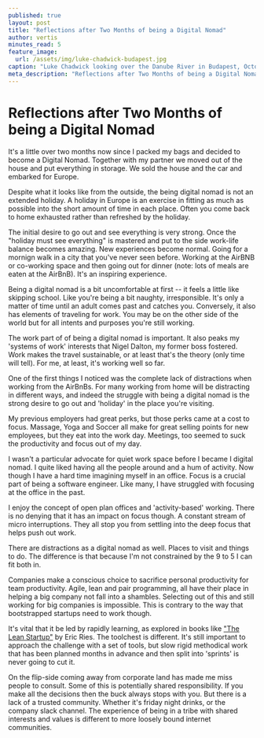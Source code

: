 ```yaml
---
published: true
layout: post
title: "Reflections after Two Months of being a Digital Nomad"
author: vertis
minutes_read: 5
feature_image:
  url: /assets/img/luke-chadwick-budapest.jpg
caption: "Luke Chadwick looking over the Danube River in Budapest, October 2018"
meta_description: "Reflections after Two Months of being a Digital Nomad"
---
```

# Reflections after Two Months of being a Digital Nomad
It's a little over two months now since I packed my bags and decided to become a Digital Nomad. Together with my partner we moved out of the house and put everything in storage. We sold the house and the car and embarked for Europe.

Despite what it looks like from the outside, the being digital nomad is not an extended holiday. A holiday in Europe is an exercise in fitting as much as possible into the short amount of time in each place. Often you come back to home exhausted rather than refreshed by the holiday.

The initial desire to go out and see everything is very strong. Once the "holiday must see everything" is mastered and put to the side work-life balance becomes amazing. New experiences become normal. Going for a mornign walk in a city that you've never seen before. Working at the AirBNB or co-working space and then going out for dinner (note: lots of meals are eaten at the AirBnB). It's an inspiring experience.

Being a digital nomad is a bit uncomfortable at first -- it feels a little like skipping school. Like you're being a bit naughty, irresponsible. It's only a matter of time until an adult comes past and catches you. Conversely, it also has elements of traveling for work. You may be on the other side of the world but for all intents and purposes you're still working.

The work part of of being a digital nomad is important. It also peaks my 'systems of work' interests that Nigel Dalton, my former boss fostered. Work makes the travel sustainable, or at least that's the theory (only time will tell). For me, at least, it's working well so far.

One of the first things I noticed was the complete lack of distractions when working from the AirBnBs. For many working from home will be distracting in different ways, and indeed the struggle with being a digital nomad is the strong desire to go out and 'holiday' in the place you're visiting.

My previous employers had great perks, but those perks came at a cost to focus. Massage, Yoga and Soccer all make for great selling points for new employees, but they eat into the work day. Meetings, too seemed to suck the productivity and focus out of my day.

I wasn't a particular advocate for quiet work space before I became I digital nomad. I quite liked having all the people around and a hum of activity. Now though I have a hard time imagining myself in an office. Focus is a crucial part of being a software engineer. Like many, I have struggled with focusing at the office in the past.

I enjoy the concept of open plan offices and 'activity-based' working. There is no denying that it has an impact on focus though. A constant stream of micro interruptions. They all stop you from settling into the deep focus that helps push out work.

There are distractions as a digital nomad as well. Places to visit and things to do. The difference is that because I'm not constrained by the 9 to 5 I can fit both in.

Companies make a conscious choice to sacrifice personal productivity for team productivity. Agile, lean and pair programming, all have their place in helping a big company not fall into a shambles. Selecting out of this and still working for big companies is impossible. This is contrary to the way that bootstrapped startups need to work though.

It's vital that it be led by rapidly learning, as explored in books like ["The Lean Startup"](http://theleanstartup.com/) by Eric Ries. The toolchest is different. It's still important to approach the challenge with a set of tools, but slow rigid methodical work that has been planned months in advance and then split into 'sprints' is never going to cut it.

On the flip-side coming away from corporate land has made me miss people to consult. Some of this is potentially shared responsibility. If you make all the decisions then the buck always stops with you. But there is a lack of a trusted community. Whether it's friday night drinks, or the company slack channel. The experience of being in a tribe with shared interests and values is different to more loosely bound internet communities.

